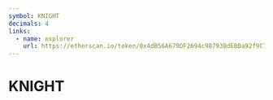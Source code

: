 ```yaml
---
symbol: KNIGHT
decimals: 4
links:
  - name: explorer
    url: https://etherscan.io/token/0x4dB56A679DF2694c98793BdEB0a92f9C77C5ae64
---
```


# KNIGHT

